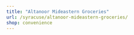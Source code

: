 ```yaml
---
title: "Altanoor Mideastern Groceries"
url: /syracuse/altanoor-mideastern-groceries/
shop: convenience
---
```

